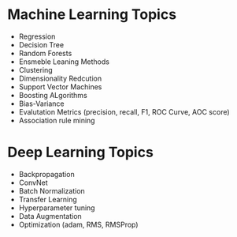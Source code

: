 # Machine Learning Topics
- Regression
- Decision Tree
- Random Forests
- Ensmeble Leaning Methods
- Clustering
- Dimensionality Redcution
- Support Vector Machines
- Boosting ALgorithms
- Bias-Variance
- Evalutation Metrics (precision, recall, F1, ROC Curve, AOC score)
- Association rule mining
# Deep Learning Topics
- Backpropagation
- ConvNet
- Batch Normalization
- Transfer Learning
- Hyperparameter tuning
- Data Augmentation
- Optimization (adam, RMS, RMSProp)
